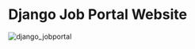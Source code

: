 # Django Job Portal Website 
![django_jobportal](https://user-images.githubusercontent.com/39632170/69029517-62602500-09ff-11ea-8ef3-13356607e338.png)
